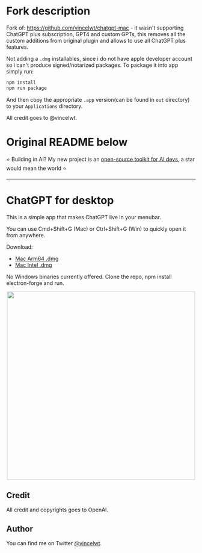 # Fork description

Fork of: https://github.com/vincelwt/chatgpt-mac - it wasn't supporting ChatGPT plus subscription, GPT4 and custom GPTs, 
this removes all the custom additions from original plugin and allows to use all ChatGPT plus features.

Not adding a `.dmg` installables, since i do not have apple developer account so i can't produce signed/notarized packages. To package it into app simply run:
```bash
npm install
npm run package
```
And then copy the appropriate `.app` version(can be found in `out` directory) to your `Applications` directory.

All credit goes to @vincelwt.

# Original README below

⭐ Building in AI? My new project is an [open-source toolkit for AI devs](https://github.com/llmonitor/llmonitor), a star would mean the world ⭐

---

# ChatGPT for desktop

This is a simple app that makes ChatGPT live in your menubar.

You can use Cmd+Shift+G (Mac) or Ctrl+Shift+G (Win) to quickly open it from anywhere.

Download:

- [Mac Arm64 .dmg](https://github.com/vincelwt/chatgpt-mac/releases/download/v0.0.5/ChatGPT-0.0.5-arm64.dmg)
- [Mac Intel .dmg](https://github.com/vincelwt/chatgpt-mac/releases/download/v0.0.5/ChatGPT-0.0.5-x64.dmg)

No Windows binaries currently offered. Clone the repo, npm install electron-forge and run.

<p align="center">
  <img src="./images/screenshot.jpeg" width="500">
</p>

## Credit

All credit and copyrights goes to OpenAI.

## Author

You can find me on Twitter [@vincelwt](https://twitter.com/vincelwt).
